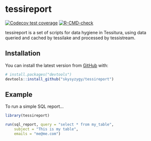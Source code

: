 
<!-- README.md is generated from README.Rmd. Please edit that file -->

# tessireport

<!-- badges: start -->

[![Codecov test
coverage](https://codecov.io/gh/skysyzygy/tessireport/branch/master/graph/badge.svg)](https://codecov.io/gh/skysyzygy/tessireport?branch=master)
[![R-CMD-check](https://github.com/brooklynacademyofmusic/tessireport/actions/workflows/R-CMD-check.yaml/badge.svg)](https://github.com/brooklynacademyofmusic/tessireport/actions/workflows/R-CMD-check.yaml)
<!-- badges: end -->

tessireport is a set of scripts for data hygiene in Tessitura, using
data queried and cached by tessilake and processed by tessistream.

## Installation

You can install the latest version from [GitHub](https://github.com/)
with:

``` r
# install.packages("devtools")
devtools::install_github("skysyzygy/tessireport")
```

## Example

To run a simple SQL report…

``` r
library(tessireport)

run(sql_report, query = "select * from my_table",
    subject = "This is my table",
    emails = "me@me.com")
```
